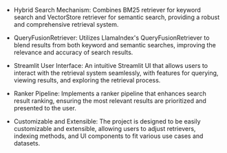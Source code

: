 - Hybrid Search Mechanism: Combines BM25 retriever for keyword search and VectorStore retriever for semantic search, providing a robust and comprehensive retrieval system.

- QueryFusionRetriever: Utilizes LlamaIndex's QueryFusionRetriever to blend results from both keyword and semantic searches, improving the relevance and accuracy of search results.

- Streamlit User Interface: An intuitive Streamlit UI that allows users to interact with the retrieval system seamlessly, with features for querying, viewing results, and exploring the retrieval process.

- Ranker Pipeline: Implements a ranker pipeline that enhances search result ranking, ensuring the most relevant results are prioritized and presented to the user.

- Customizable and Extensible: The project is designed to be easily customizable and extensible, allowing users to adjust retrievers, indexing methods, and UI components to fit various use cases and datasets.
